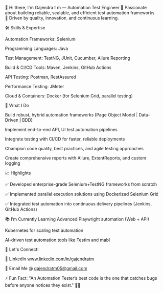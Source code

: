 👋 Hi there, I'm Gajendra t m — Automation Test Engineer
🔹 Passionate about building reliable, scalable, and efficient test automation frameworks.
🔹 Driven by quality, innovation, and continuous learning.

🛠️ Skills & Expertise

Automation Frameworks: Selenium 

Programming Languages: Java

Test Management: TestNG, JUnit, Cucumber, Allure Reporting

Build & CI/CD Tools: Maven, Jenkins, GitHub Actions

API Testing: Postman, RestAssured

Performance Testing: JMeter

Cloud & Containers: Docker (for Selenium Grid, parallel testing)

🚀 What I Do

Build robust, hybrid automation frameworks (Page Object Model | Data-Driven | BDD)

Implement end-to-end API, UI test automation pipelines

Integrate testing with CI/CD for faster, reliable deployments

Champion code quality, best practices, and agile testing approaches

Create comprehensive reports with Allure, ExtentReports, and custom logging

📈 Highlights

✅ Developed enterprise-grade Selenium+TestNG frameworks from scratch

✅ Implemented parallel execution solutions using Dockerized Selenium Grid

✅ Integrated test automation into continuous delivery pipelines (Jenkins, GitHub Actions)

📚 I’m Currently Learning
Advanced Playwright automation (Web + API)

Kubernetes for scaling test automation

AI-driven test automation tools like Testim and mabl

🤝 Let's Connect!

🔗 LinkedIn www.linkedin.com/in/gajendratm

📧 Email Me @ gajendratm05@gmail.com

⚡ Fun Fact:
"An Automation Tester’s best code is the one that catches bugs before anyone notices they exist." 🐞🚀
